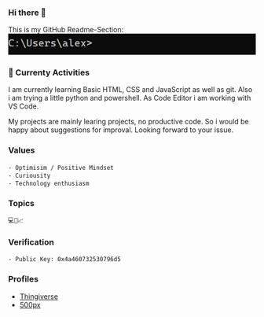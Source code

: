 ### Hi there 👋
This is my GitHub Readme-Section:
![CMD](./media/CMD.gif)

### 🌱 Currenty Activities
I am currently learning Basic HTML, CSS and JavaScript as well as git. Also i am trying a little python and powershell. As Code Editor i am working with VS Code.

My projects are mainly learing projects, no productive code. So i would be happy about suggestions for improval.
Looking forward to your issue.

### Values
	- Optimisim / Positive Mindset
	- Curiousity
	- Technology enthusiasm

### Topics
	💻🔑📈

### Verification
	- Public Key: 0x4a460732530796d5

### Profiles
- [Thingiverse](https://www.thingiverse.com/alossource)
- [500px](https://500px.com/p/alexandero?view=photos)

<!--
**alos-source/alos-source** is a ✨ _special_ ✨ repository because its `README.md` (this file) appears on your GitHub profile.

Here are some ideas to get you started:

- 🔭 I’m currently working on ...
- 🌱 I’m currently learning ...
- 👯 I’m looking to collaborate on ...
- 🤔 I’m looking for help with ...
- 💬 Ask me about ...
- 📫 How to reach me: ...
- 😄 Pronouns: ...
- ⚡ Fun fact: ...
-->
